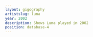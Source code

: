 ```yaml
---
layout: gigography
artistslug: luna
year: 2002
description: Shows Luna played in 2002
position: database-4
---
```

